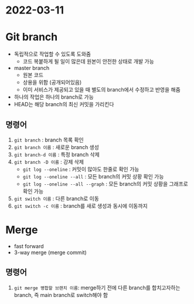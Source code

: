# 2022-03-11

# Git branch

- 독립적으로 작업할 수 있도록 도와줌
  - 코드 복붙하게 될 일이 많은데 원본이 안전한 상태로 개발 가능
- master branch
  - 원본 코드
  - 상용을 위함 (공개되어있음)
  - 이미 서비스가 제공되고 있을 때 별도의 branch에서 수정하고 반영을 해줌
- 하나의 작업은 하나의 branch로 가능
- HEAD는 해당 branch의 최신 커밋을 가리킨다



## 명령어

1. `git branch` : branch 목록 확인
2. `git branch 이름` : 새로운 branch 생성
3. `git branch-d 이름` : 특정 branch 삭제
4. `git branch -D 이름` : 강제 삭제
   * `git log --oneline` : 커밋이 많아도 한줄로 확인 가능
   * `git log --oneline --all` : 모든 branch의 커밋 상황 확인 가능
   * `git log --oneline --all --graph` : 모든 branch의 커밋 상황을 그래프로 확인 가능
5. `git switch 이름` : 다른 branch로 이동
6. `git switch -c 이름` : branch를 새로 생성과 동시에 이동까지



# Merge

- fast forward
- 3-way merge (merge commit)

## 명령어

1. `git merge 병합할 브랜치 이름`: merge하기 전에 다른 branch를 합치고자하는 branch, 즉 main branch로 switch해야 함

   